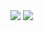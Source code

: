 <img src="https://capsule-render.vercel.app/api?type=Slice&color=auto&height=200&section=header&text=arduino-game&fontSize=90" />
<img src="https://img.shields.io/badge/C++-바탕색?style=flat&logo=C++&logoColor=#00599C"/>

